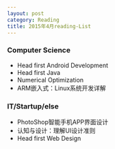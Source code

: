 ```yaml
---
layout: post
category: Reading
title: 2015年4月reading-List
---
```


### Computer Science

* Head first Android Development
* Head first Java
* Numerical Optimization
* ARM嵌入式：Linux系统开发详解

### IT/Startup/else

* PhotoShop智能手机APP界面设计
* 认知与设计：理解UI设计准则
* Head first Web Design




